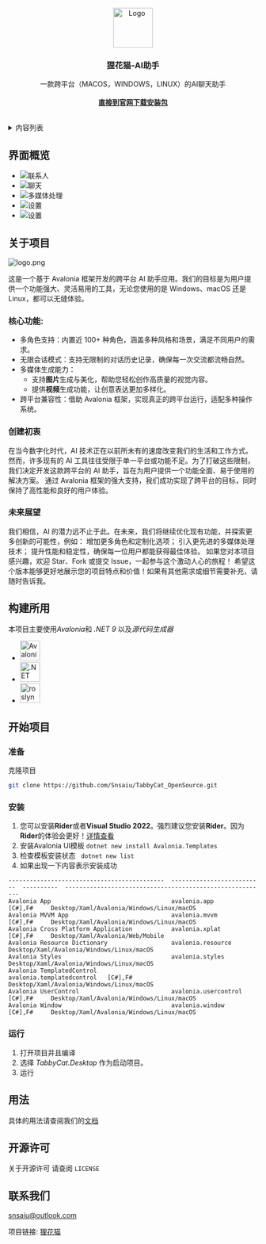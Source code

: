 
<!-- PROJECT LOGO -->
<br />
<div align="center">
  <a href="https://github.com/Snsaiu/TabbyCat_OpenSource">
    <img src="readmeAssets/logo.png" alt="Logo" width="80" height="80">
  </a>

<h3 align="center">狸花猫-AI助手</h3>

  <p align="center">
    一款跨平台（MACOS，WINDOWS，LINUX）的AI聊天助手
    <br />
    <br />
    <a href="https://www.yyan.cc/product/tabbycat"><strong>直接到官网下载安装包</strong></a>
    <br />
    <br />
</div>



<!-- TABLE OF CONTENTS -->
<details>
  <summary>内容列表</summary>
  <ol>
    <li><a href="#界面概览">界面概览</a></li>
    <li>
      <a href="#关于项目">关于项目</a>
      <ul>
        <li><a href="#构建所用">构建所用</a></li>
      </ul>
    </li>
    <li>
      <a href="#开始项目">开始项目</a>
      <ul>
        <li><a href="#准备">准备</a></li>
        <li><a href="#安装">安装</a></li>
        <li><a href="#运行">运行</a></li>
      </ul>
    </li>
    <li><a href="#用法">用法</a></li>
    <li><a href="#开源许可">开源许可</a></li>
    <li><a href="#联系我们">联系我们</a></li>
  </ol>
</details>


## 界面概览

- ![联系人](readmeAssets/app_ui_1.png "联系人")
- ![聊天](readmeAssets/app_ui_2.png "聊天")
- ![多媒体处理](readmeAssets/app_ui_3.png "多媒体处理")
- ![设置](readmeAssets/app_ui_4.png "设置")
- ![设置](readmeAssets/app_ui_5.png "设置")


<!-- ABOUT THE PROJECT -->
## 关于项目

![logo.png](readmeAssets/logo.png)

这是一个基于 Avalonia 框架开发的跨平台 AI 助手应用。我们的目标是为用户提供一个功能强大、灵活易用的工具，无论您使用的是 Windows、macOS 还是 Linux，都可以无缝体验。
### 核心功能:
* 多角色支持：内置近 100+ 种角色，涵盖多种风格和场景，满足不同用户的需求。
* 无限会话模式：支持无限制的对话历史记录，确保每一次交流都流畅自然。
* 多媒体生成能力：
  * 支持**图片**生成与美化，帮助您轻松创作高质量的视觉内容。
  * 提供**视频**生成功能，让创意表达更加多样化。
* 跨平台兼容性：借助 Avalonia 框架，实现真正的跨平台运行，适配多种操作系统。
### 创建初衷
在当今数字化时代，AI 技术正在以前所未有的速度改变我们的生活和工作方式。然而，许多现有的 AI 工具往往受限于单一平台或功能不足。为了打破这些限制，我们决定开发这款跨平台的 AI 助手，旨在为用户提供一个功能全面、易于使用的解决方案。
通过 Avalonia 框架的强大支持，我们成功实现了跨平台的目标，同时保持了高性能和良好的用户体验。

### 未来展望
我们相信，AI 的潜力远不止于此。在未来，我们将继续优化现有功能，并探索更多创新的可能性，例如：
增加更多角色和定制化选项；
引入更先进的多媒体处理技术；
提升性能和稳定性，确保每一位用户都能获得最佳体验。
如果您对本项目感兴趣，欢迎 Star、Fork 或提交 Issue，一起参与这个激动人心的旅程！
希望这个版本能够更好地展示您的项目特点和价值！如果有其他需求或细节需要补充，请随时告诉我。

## 构建所用

本项目主要使用*Avalonia*和 *.NET 9* 以及*源代码生成器*

- <a href="https://github.com/AvaloniaUI/Avalonia">
    <img src="https://upload.wikimedia.org/wikipedia/commons/b/bc/Avalonia_logo.svg" alt="Avalonia" height="40">
  </a>

- <a href="https://github.com/dotnet/core">
    <img src="https://upload.wikimedia.org/wikipedia/commons/e/ee/.NET_Core_Logo.svg" alt=".NET CORE" height="40">
  </a>
  
- <a href="https://github.com/dotnet/roslyn">
    <img src="https://user-images.githubusercontent.com/46729679/109719841-17b7dd00-7b5e-11eb-8f5e-87eb2d4d1be9.png" alt="roslyn" height="40">
  </a>

<!-- GETTING STARTED -->
## 开始项目

### 准备

克隆项目

  ```sh
  git clone https://github.com/Snsaiu/TabbyCat_OpenSource.git
  ```

### 安装

1. 您可以安装**Rider**或者**Visual Studio 2022**。强烈建议您安装**Rider**。因为**Rider**的体验会更好！[详情查看](https://docs.avaloniaui.net/docs/get-started/set-up-an-editor)
2. 安装Avalonia UI模板 ```dotnet new install Avalonia.Templates```
3. 检查模板安装状态 ``` dotnet new list```
4. 如果出现一下内容表示安装成功 
```Template Name                                 Short Name                  Language    Tags
--------------------------------------------  --------------------------  ----------  ---------------------------------------------------------
Avalonia App                                  avalonia.app                [C#],F#     Desktop/Xaml/Avalonia/Windows/Linux/macOS
Avalonia MVVM App                             avalonia.mvvm               [C#],F#     Desktop/Xaml/Avalonia/Windows/Linux/macOS
Avalonia Cross Platform Application           avalonia.xplat              [C#],F#     Desktop/Xaml/Avalonia/Web/Mobile
Avalonia Resource Dictionary                  avalonia.resource                       Desktop/Xaml/Avalonia/Windows/Linux/macOS
Avalonia Styles                               avalonia.styles                         Desktop/Xaml/Avalonia/Windows/Linux/macOS
Avalonia TemplatedControl                     avalonia.templatedcontrol   [C#],F#     Desktop/Xaml/Avalonia/Windows/Linux/macOS
Avalonia UserControl                          avalonia.usercontrol        [C#],F#     Desktop/Xaml/Avalonia/Windows/Linux/macOS
Avalonia Window                               avalonia.window             [C#],F#     Desktop/Xaml/Avalonia/Windows/Linux/macOS 
```
### 运行
1. 打开项目并且编译
2. 选择 *TabbyCat.Desktop* 作为启动项目。
3. 运行

<!-- USAGE EXAMPLES -->
## 用法

具体的用法请查阅我们的[文档](https://github.com/Snsaiu/TabbyCat_OpenSource/wiki)

<!-- LICENSE -->
## 开源许可

关于开源许可 请查阅 `LICENSE`

<!-- CONTACT -->
## 联系我们

snsaiu@outlook.com

项目链接: [狸花猫](https://github.com/your_username/repo_name)



